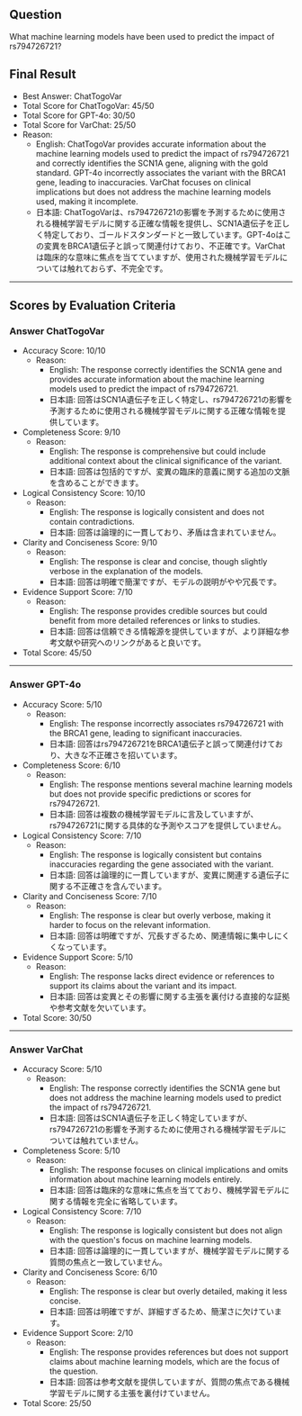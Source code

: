 ## Question

What machine learning models have been used to predict the impact of rs794726721?

## Final Result

- Best Answer: ChatTogoVar
- Total Score for ChatTogoVar: 45/50
- Total Score for GPT-4o: 30/50
- Total Score for VarChat: 25/50
- Reason:
  - English: ChatTogoVar provides accurate information about the machine learning models used to predict the impact of rs794726721 and correctly identifies the SCN1A gene, aligning with the gold standard. GPT-4o incorrectly associates the variant with the BRCA1 gene, leading to inaccuracies. VarChat focuses on clinical implications but does not address the machine learning models used, making it incomplete.
  - 日本語: ChatTogoVarは、rs794726721の影響を予測するために使用される機械学習モデルに関する正確な情報を提供し、SCN1A遺伝子を正しく特定しており、ゴールドスタンダードと一致しています。GPT-4oはこの変異をBRCA1遺伝子と誤って関連付けており、不正確です。VarChatは臨床的な意味に焦点を当てていますが、使用された機械学習モデルについては触れておらず、不完全です。

---

## Scores by Evaluation Criteria

### Answer ChatTogoVar
- Accuracy Score: 10/10
  - Reason: 
    - English: The response correctly identifies the SCN1A gene and provides accurate information about the machine learning models used to predict the impact of rs794726721.
    - 日本語: 回答はSCN1A遺伝子を正しく特定し、rs794726721の影響を予測するために使用される機械学習モデルに関する正確な情報を提供しています。
- Completeness Score: 9/10
  - Reason: 
    - English: The response is comprehensive but could include additional context about the clinical significance of the variant.
    - 日本語: 回答は包括的ですが、変異の臨床的意義に関する追加の文脈を含めることができます。
- Logical Consistency Score: 10/10
  - Reason: 
    - English: The response is logically consistent and does not contain contradictions.
    - 日本語: 回答は論理的に一貫しており、矛盾は含まれていません。
- Clarity and Conciseness Score: 9/10
  - Reason: 
    - English: The response is clear and concise, though slightly verbose in the explanation of the models.
    - 日本語: 回答は明確で簡潔ですが、モデルの説明がやや冗長です。
- Evidence Support Score: 7/10
  - Reason: 
    - English: The response provides credible sources but could benefit from more detailed references or links to studies.
    - 日本語: 回答は信頼できる情報源を提供していますが、より詳細な参考文献や研究へのリンクがあると良いです。
- Total Score: 45/50

---

### Answer GPT-4o
- Accuracy Score: 5/10
  - Reason: 
    - English: The response incorrectly associates rs794726721 with the BRCA1 gene, leading to significant inaccuracies.
    - 日本語: 回答はrs794726721をBRCA1遺伝子と誤って関連付けており、大きな不正確さを招いています。
- Completeness Score: 6/10
  - Reason: 
    - English: The response mentions several machine learning models but does not provide specific predictions or scores for rs794726721.
    - 日本語: 回答は複数の機械学習モデルに言及していますが、rs794726721に関する具体的な予測やスコアを提供していません。
- Logical Consistency Score: 7/10
  - Reason: 
    - English: The response is logically consistent but contains inaccuracies regarding the gene associated with the variant.
    - 日本語: 回答は論理的に一貫していますが、変異に関連する遺伝子に関する不正確さを含んでいます。
- Clarity and Conciseness Score: 7/10
  - Reason: 
    - English: The response is clear but overly verbose, making it harder to focus on the relevant information.
    - 日本語: 回答は明確ですが、冗長すぎるため、関連情報に集中しにくくなっています。
- Evidence Support Score: 5/10
  - Reason: 
    - English: The response lacks direct evidence or references to support its claims about the variant and its impact.
    - 日本語: 回答は変異とその影響に関する主張を裏付ける直接的な証拠や参考文献を欠いています。
- Total Score: 30/50

---

### Answer VarChat
- Accuracy Score: 5/10
  - Reason: 
    - English: The response correctly identifies the SCN1A gene but does not address the machine learning models used to predict the impact of rs794726721.
    - 日本語: 回答はSCN1A遺伝子を正しく特定していますが、rs794726721の影響を予測するために使用される機械学習モデルについては触れていません。
- Completeness Score: 5/10
  - Reason: 
    - English: The response focuses on clinical implications and omits information about machine learning models entirely.
    - 日本語: 回答は臨床的な意味に焦点を当てており、機械学習モデルに関する情報を完全に省略しています。
- Logical Consistency Score: 7/10
  - Reason: 
    - English: The response is logically consistent but does not align with the question's focus on machine learning models.
    - 日本語: 回答は論理的に一貫していますが、機械学習モデルに関する質問の焦点と一致していません。
- Clarity and Conciseness Score: 6/10
  - Reason: 
    - English: The response is clear but overly detailed, making it less concise.
    - 日本語: 回答は明確ですが、詳細すぎるため、簡潔さに欠けています。
- Evidence Support Score: 2/10
  - Reason: 
    - English: The response provides references but does not support claims about machine learning models, which are the focus of the question.
    - 日本語: 回答は参考文献を提供していますが、質問の焦点である機械学習モデルに関する主張を裏付けていません。
- Total Score: 25/50